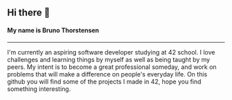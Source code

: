 ## Hi there 👋

#### My name is Bruno Thorstensen

---

I'm currently an aspiring software developer studying at 42 school.
I love challenges and learning things by myself as well as being taught by my peers.
My intent is to become a great professional someday, and work on problems that will make a difference on people's everyday life.
On this github you will find some of the projects I made in 42, hope you find something interesting.

<!--
**brunothors/Brunothors** is a ✨ _special_ ✨ repository because its `README.md` (this file) appears on your GitHub profile.

Here are some ideas to get you started:

- 🔭 I’m currently working on ...
- 🌱 I’m currently learning ...
- 👯 I’m looking to collaborate on ...
- 🤔 I’m looking for help with ...
- 💬 Ask me about ...
- 📫 How to reach me: ...
- 😄 Pronouns: ...
- ⚡ Fun fact: ...
-->

